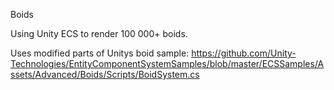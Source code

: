 Boids

Using Unity ECS to render 100 000+ boids. 

Uses modified parts of Unitys boid sample:
https://github.com/Unity-Technologies/EntityComponentSystemSamples/blob/master/ECSSamples/Assets/Advanced/Boids/Scripts/BoidSystem.cs